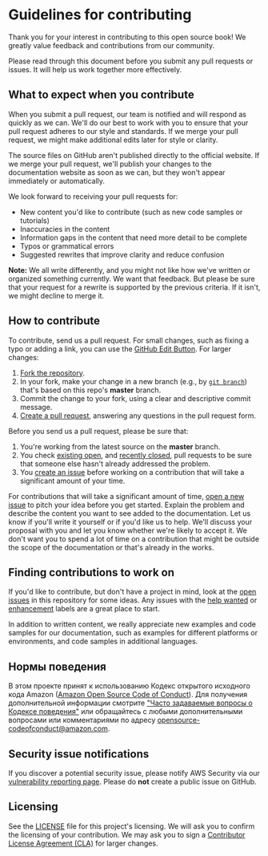 # Guidelines for contributing

Thank you for your interest in contributing to this open source book! We greatly value feedback and contributions from our community.

Please read through this document before you submit any pull requests or issues. It will help us work together more effectively.

## What to expect when you contribute

When you submit a pull request, our team is notified and will respond as quickly as we can. We'll do our best to work with you to ensure that your pull request adheres to our style and standards. If we merge your pull request, we might make additional edits later for style or clarity.

The source files on GitHub aren't published directly to the official website. If we merge your pull request, we'll publish your changes to the documentation website as soon as we can, but they won't appear immediately or automatically.

We look forward to receiving your pull requests for:

* New content you'd like to contribute (such as new code samples or tutorials)
* Inaccuracies in the content
* Information gaps in the content that need more detail to be complete
* Typos or grammatical errors
* Suggested rewrites that improve clarity and reduce confusion

**Note:** We all write differently, and you might not like how we've written or organized something currently. We want that feedback. But please be sure that your request for a rewrite is supported by the previous criteria. If it isn't, we might decline to merge it.

## How to contribute

To contribute, send us a pull request. For small changes, such as fixing a typo or adding a link, you can use the [GitHub Edit Button](https://blog.github.com/2011-04-26-forking-with-the-edit-button/). For larger changes:

1. [Fork the repository](https://help.github.com/articles/fork-a-repo/).
2. In your fork, make your change in a new branch (e.g., by [`git branch`](https://git-scm.com/book/en/v2/Git-Branching-Basic-Branching-and-Merging)) that's based on this repo's **master** branch.
3. Commit the change to your fork, using a clear and descriptive commit message.
4. [Create a pull request](https://help.github.com/articles/creating-a-pull-request-from-a-fork/), answering any questions in the pull request form.

Before you send us a pull request, please be sure that:

1. You're working from the latest source on the **master** branch.
2. You check [existing open](https://github.com/d2l-ai/d2l-en/pulls), and [recently closed](https://github.com/d2l-ai/d2l-en/pulls?q=is%3Apr+is%3Aclosed), pull requests to be sure that someone else hasn't already addressed the problem.
3. You [create an issue](https://github.com/d2l-ai/d2l-en/issues/new) before working on a contribution that will take a significant amount of your time.

For contributions that will take a significant amount of time, [open a new issue](https://github.com/d2l-ai/d2l-en/issues/new) to pitch your idea before you get started. Explain the problem and describe the content you want to see added to the documentation. Let us know if you'll write it yourself or if you'd like us to help. We'll discuss your proposal with you and let you know whether we're likely to accept it. We don't want you to spend a lot of time on a contribution that might be outside the scope of the documentation or that's already in the works.

## Finding contributions to work on

If you'd like to contribute, but don't have a project in mind, look at the [open issues](https://github.com/d2l-ai/d2l-en/issues) in this repository for some ideas. Any issues with the [help wanted](https://github.com/d2l-ai/d2l-en/labels/help%20wanted) or [enhancement](https://github.com/d2l-ai/d2l-en/labels/enhancement) labels are a great place to start.

In addition to written content, we really appreciate new examples and code samples for our documentation, such as examples for different platforms or environments, and code samples in additional languages.

## Нормы поведения

В этом проекте принят к использованию Кодекс открытого исходного кода Amazon ([Amazon Open Source Code of Conduct](https://aws.github.io/code-of-conduct)). Для получения дополнительной информации смотрите ["Часто задаваемые вопросы о Кодексе поведения"](https://aws.github.io/code-of-conduct-faq) или обращайтесь с любыми дополнительными вопросами или комментариями по адресу opensource-codeofconduct@amazon.com.

## Security issue notifications

If you discover a potential security issue, please notify AWS Security via our [vulnerability reporting page](http://aws.amazon.com/security/vulnerability-reporting/). Please do **not** create a public issue on GitHub.

## Licensing

See the [LICENSE](https://github.com/d2l-ai/d2l-en/blob/master/LICENSE) file for this project's licensing. We will ask you to confirm the licensing of your contribution. We may ask you to sign a [Contributor License Agreement (CLA)](http://en.wikipedia.org/wiki/Contributor_License_Agreement) for larger changes.
